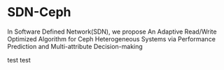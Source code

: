 # SDN-Ceph
In Software Defined Network(SDN), we propose An Adaptive Read/Write Optimized Algorithm for Ceph Heterogeneous Systems via Performance Prediction and Multi-attribute Decision-making


test test
